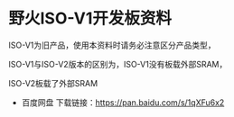 # 野火ISO-V1开发板资料
ISO-V1为旧产品，使用本资料时请务必注意区分产品类型，

ISO-V1与ISO-V2版本的区别为，ISO-V1没有板载外部SRAM，

ISO-V2板载了外部SRAM

* 百度网盘 下载链接：https://pan.baidu.com/s/1qXFu6x2

